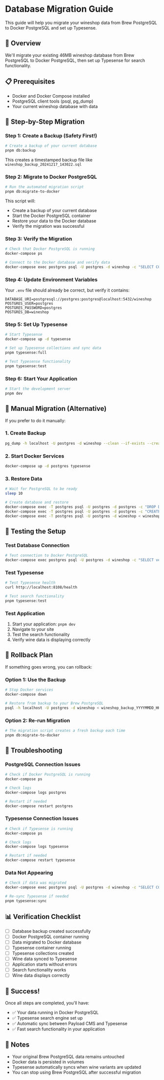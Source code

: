 # Database Migration Guide

This guide will help you migrate your wineshop data from Brew PostgreSQL to Docker PostgreSQL and set up Typesense.

## 🎯 Overview

We'll migrate your existing 46MB wineshop database from Brew PostgreSQL to Docker PostgreSQL, then set up Typesense for search functionality.

## 📋 Prerequisites

- Docker and Docker Compose installed
- PostgreSQL client tools (psql, pg_dump)
- Your current wineshop database with data

## 🚀 Step-by-Step Migration

### Step 1: Create a Backup (Safety First!)

```bash
# Create a backup of your current database
pnpm db:backup
```

This creates a timestamped backup file like `wineshop_backup_20241217_143022.sql`

### Step 2: Migrate to Docker PostgreSQL

```bash
# Run the automated migration script
pnpm db:migrate-to-docker
```

This script will:

- Create a backup of your current database
- Start the Docker PostgreSQL container
- Restore your data to the Docker database
- Verify the migration was successful

### Step 3: Verify the Migration

```bash
# Check that Docker PostgreSQL is running
docker-compose ps

# Connect to the Docker database and verify data
docker-compose exec postgres psql -U postgres -d wineshop -c "SELECT COUNT(*) FROM \"flat-wine-variants\";"
```

### Step 4: Update Environment Variables

Your `.env` file should already be correct, but verify it contains:

```env
DATABASE_URI=postgresql://postgres:postgres@localhost:5432/wineshop
POSTGRES_USER=postgres
POSTGRES_PASSWORD=postgres
POSTGRES_DB=wineshop
```

### Step 5: Set Up Typesense

```bash
# Start Typesense
docker-compose up -d typesense

# Set up Typesense collections and sync data
pnpm typesense:full

# Test Typesense functionality
pnpm typesense:test
```

### Step 6: Start Your Application

```bash
# Start the development server
pnpm dev
```

## 🔧 Manual Migration (Alternative)

If you prefer to do it manually:

### 1. Create Backup

```bash
pg_dump -h localhost -U postgres -d wineshop --clean --if-exists --create > wineshop_backup.sql
```

### 2. Start Docker Services

```bash
docker-compose up -d postgres typesense
```

### 3. Restore Data

```bash
# Wait for PostgreSQL to be ready
sleep 10

# Create database and restore
docker-compose exec -T postgres psql -U postgres -d postgres -c "DROP DATABASE IF EXISTS wineshop;"
docker-compose exec -T postgres psql -U postgres -d postgres -c "CREATE DATABASE wineshop;"
docker-compose exec -T postgres psql -U postgres -d wineshop < wineshop_backup.sql
```

## 🧪 Testing the Setup

### Test Database Connection

```bash
# Test connection to Docker PostgreSQL
docker-compose exec postgres psql -U postgres -d wineshop -c "SELECT version();"
```

### Test Typesense

```bash
# Test Typesense health
curl http://localhost:8108/health

# Test search functionality
pnpm typesense:test
```

### Test Application

1. Start your application: `pnpm dev`
2. Navigate to your site
3. Test the search functionality
4. Verify wine data is displaying correctly

## 🔄 Rollback Plan

If something goes wrong, you can rollback:

### Option 1: Use the Backup

```bash
# Stop Docker services
docker-compose down

# Restore from backup to your Brew PostgreSQL
psql -h localhost -U postgres -d wineshop < wineshop_backup_YYYYMMDD_HHMMSS.sql
```

### Option 2: Re-run Migration

```bash
# The migration script creates a fresh backup each time
pnpm db:migrate-to-docker
```

## 🐛 Troubleshooting

### PostgreSQL Connection Issues

```bash
# Check if Docker PostgreSQL is running
docker-compose ps

# Check logs
docker-compose logs postgres

# Restart if needed
docker-compose restart postgres
```

### Typesense Connection Issues

```bash
# Check if Typesense is running
docker-compose ps

# Check logs
docker-compose logs typesense

# Restart if needed
docker-compose restart typesense
```

### Data Not Appearing

```bash
# Check if data was migrated
docker-compose exec postgres psql -U postgres -d wineshop -c "SELECT COUNT(*) FROM \"flat-wine-variants\";"

# Re-sync Typesense if needed
pnpm typesense:sync
```

## 📊 Verification Checklist

- [ ] Database backup created successfully
- [ ] Docker PostgreSQL container running
- [ ] Data migrated to Docker database
- [ ] Typesense container running
- [ ] Typesense collections created
- [ ] Wine data synced to Typesense
- [ ] Application starts without errors
- [ ] Search functionality works
- [ ] Wine data displays correctly

## 🎉 Success!

Once all steps are completed, you'll have:

- ✅ Your data running in Docker PostgreSQL
- ✅ Typesense search engine set up
- ✅ Automatic sync between Payload CMS and Typesense
- ✅ Fast search functionality in your application

## 📝 Notes

- Your original Brew PostgreSQL data remains untouched
- Docker data is persisted in volumes
- Typesense automatically syncs when wine variants are updated
- You can stop using Brew PostgreSQL after successful migration
